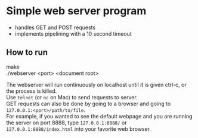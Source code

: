# Simple web server program
* handles GET and POST requests
* implements pipelining with a 10 second timeout

## How to run
make \
./webserver \<port\> \<document root\>

The webserver will run continuously on localhost until it is given ctrl-c, or the process is killed. \
Use `telnet` (or `nc` on Mac) to send requests to server. \
GET requests can also be done by going to a browser and going to `127.0.0.1:<port>/path/to/file`. \
For example, if you wanted to see the default webpage and you are running the server on port 8888, type `127.0.0.1:8888/` or `127.0.0.1:8888/index.html` into your favorite web browser.
